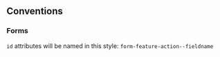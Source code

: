 ## Conventions
### Forms
`id` attributes will be named in this style: `form-feature-action--fieldname` 
